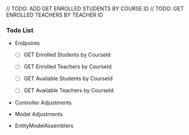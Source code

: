 // TODO: ADD GET ENROLLED STUDENTS BY COURSE ID
// TODO: GET ENROLLED TEACHERS BY TEACHER ID

### Todo List
 
- Endpoints
 
    - [ ] GET Enrolled Students by CourseId 
 
    - [ ] GET Enrolled Teachers by CourseId

    - [ ] GET Available Students by CourseId

    - [ ] GET Available Teachers by CourseId
 
- Controller Adjustments

- Model Adjustments

- EntityModelAssemblers